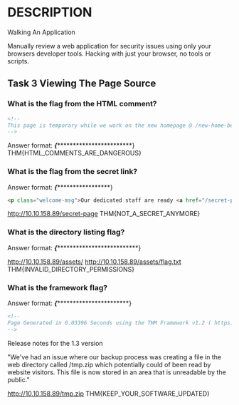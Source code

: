 # DESCRIPTION

Walking An Application
  
Manually review a web application for security issues using only your browsers developer tools. Hacking with just your browser, no tools or scripts.

## Task 3  Viewing The Page Source

### What is the flag from the HTML comment?

```html
<!--
This page is temporary while we work on the new homepage @ /new-home-beta
-->
```

Answer format: ***{***************************}
THM{HTML_COMMENTS_ARE_DANGEROUS}

### What is the flag from the secret link?

Answer format: ***{********************}

``` html
<p class="welcome-msg">Our dedicated staff are ready <a href="/secret-page">to</a> assist you with your IT problems.</p>
```

http://10.10.158.89/secret-page
THM{NOT_A_SECRET_ANYMORE}

### What is the directory listing flag?

Answer format: ***{*****************************}

http://10.10.158.89/assets/
http://10.10.158.89/assets/flag.txt
THM{INVALID_DIRECTORY_PERMISSIONS}

### What is the framework flag?

Answer format: ***{**************************}

``` html
<!--
Page Generated in 0.03396 Seconds using the THM Framework v1.2 ( https://static-labs.tryhackme.cloud/sites/thm-web-framework )
-->
```

Release notes for the 1.3 version

"We've had an issue where our backup process was creating a file in the web directory called /tmp.zip which potentially could of been read by website visitors. This file is now stored in an area that is unreadable by the public."

http://10.10.158.89/tmp.zip
THM{KEEP_YOUR_SOFTWARE_UPDATED}
